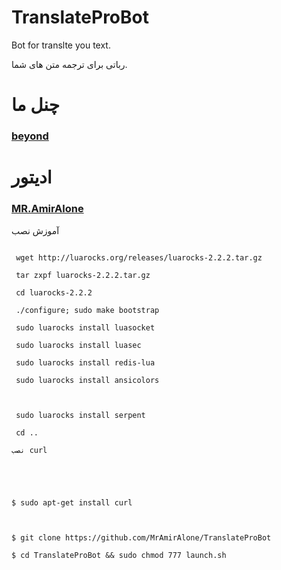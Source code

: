 # TranslateProBot
Bot for translte you text.



رباتی برای ترجمه متن های شما.



</pre>
<h1>چنل ما</h1>
<a href="telegram.me/beyondteam"><h3>beyond</h3></a>
<h1>ادیتور</h1>
<a href="telegram.me/MRAmirAlone"><h3>MR.AmirAlone</h3></a>



آموزش نصب



```

 wget http://luarocks.org/releases/luarocks-2.2.2.tar.gz

 tar zxpf luarocks-2.2.2.tar.gz

 cd luarocks-2.2.2

 ./configure; sudo make bootstrap

 sudo luarocks install luasocket

 sudo luarocks install luasec

 sudo luarocks install redis-lua

 sudo luarocks install ansicolors



 sudo luarocks install serpent

 cd ..

```




````
نصب curl





$ sudo apt-get install curl



$ git clone https://github.com/MrAmirAlone/TranslateProBot

$ cd TranslateProBot && sudo chmod 777 launch.sh

````

